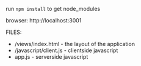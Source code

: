 run
<code>npm install</code>
to get node_modules

browser:
http://localhost:3001

FILES:
* /views/index.html - the layout of the application
* /javascript/client.js - clientside javascript
* app.js - serverside javascript
